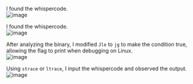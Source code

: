 I found the whispercode.  
![image](https://github.com/x03ee/CTF-Writeup/blob/main/2025/TSCCTF%202025/Reverse/Chill%20Checker/Chall.PNG)

I found the whispercode.  
![image](https://github.com/x03ee/CTF-Writeup/blob/main/2025/TSCCTF%202025/Reverse/Chill%20Checker/BinaryNinja.PNG)

After analyzing the binary, I modified `Jle` to `jg` to make the condition true, allowing the flag to print when debugging on Linux.  
![image](https://github.com/x03ee/CTF-Writeup/blob/main/2025/TSCCTF%202025/Reverse/Chill%20Checker/Ida.PNG)

Using `strace` or `ltrace`, I input the whispercode and observed the output.  
![image](https://github.com/x03ee/CTF-Writeup/blob/main/2025/TSCCTF%202025/Reverse/Chill%20Checker/Flag.PNG)


